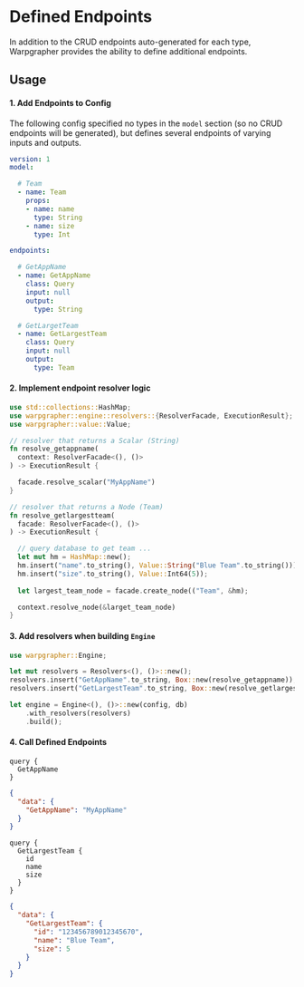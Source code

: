 # Defined Endpoints

In addition to the CRUD endpoints auto-generated for each type, Warpgrapher provides the ability to define additional endpoints. 

## Usage

#### 1. Add Endpoints to Config

The following config specified no types in the `model` section (so no CRUD endpoints will be generated), but defines several endpoints of varying inputs and outputs. 

```yaml
version: 1
model:

  # Team
  - name: Team
    props:
    - name: name
      type: String
    - name: size
      type: Int

endpoints:

  # GetAppName
  - name: GetAppName
    class: Query
    input: null
    output:
      type: String

  # GetLargetTeam
  - name: GetLargestTeam
    class: Query
    input: null
    output:
      type: Team
```

#### 2. Implement endpoint resolver logic

```rust
use std::collections::HashMap;
use warpgrapher::engine::resolvers::{ResolverFacade, ExecutionResult};
use warpgrapher::value::Value;

// resolver that returns a Scalar (String)
fn resolve_getappname(
  context: ResolverFacade<(), ()>
) -> ExecutionResult {

  facade.resolve_scalar("MyAppName")
}

// resolver that returns a Node (Team)
fn resolve_getlargestteam(
  facade: ResolverFacade<(), ()>
) -> ExecutionResult {

  // query database to get team ...
  let mut hm = HashMap::new();
  hm.insert("name".to_string(), Value::String("Blue Team".to_string()));
  hm.insert("size".to_string(), Value::Int64(5));
  
  let largest_team_node = facade.create_node(("Team", &hm);

  context.resolve_node(&larget_team_node)
}
```

#### 3. Add resolvers when building `Engine`

```rust
use warpgrapher::Engine;

let mut resolvers = Resolvers<(), ()>::new();
resolvers.insert("GetAppName".to_string, Box::new(resolve_getappname));
resolvers.insert("GetLargestTeam".to_string, Box::new(resolve_getlargestteam));

let engine = Engine<(), ()>::new(config, db)
    .with_resolvers(resolvers)
    .build();
```

#### 4. Call Defined Endpoints

```
query {
  GetAppName
}
```

```json
{
  "data": {
    "GetAppName": "MyAppName"
  }
}
```

```
query {
  GetLargestTeam {
    id
    name
    size
  }
}
```

```json
{
  "data": {
    "GetLargestTeam": {
      "id": "123456789012345670",
      "name": "Blue Team",
      "size": 5
    }
  }
}
```
